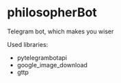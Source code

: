 # philosopherBot
Telegram bot, which makes you wiser

  Used libraries:
- pytelegrambotapi
- google_image_download
- gttp
